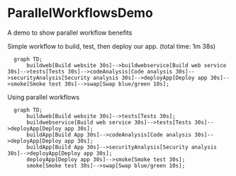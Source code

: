 # ParallelWorkflowsDemo
A demo to show parallel workflow benefits

Simple workflow to build, test, then deploy our app. (total time: 1m 38s)
```mermaid
  graph TD;
      buildweb[Build website 30s]-->buildwebservice[Build web service 30s]-->tests[Tests 30s]-->codeAnalysis[Code analysis 30s]-->securityAnalysis[Security analysis 30s]-->deployApp[Deploy app 30s]-->smoke[Smoke test 30s]-->swap[Swap blue/green 10s];
```

Using parallel workflows
```mermaid
  graph TD;
      buildweb[Build website 30s]-->tests[Tests 30s];
      buildwebservice[Build web service 30s]-->tests[Tests 30s]-->deployApp[Deploy app 30s];
      buildApp[Build App 30s]-->codeAnalysis[Code analysis 30s]-->deployApp[Deploy app 30s];
      buildApp[Build App 30s]-->securityAnalysis[Security analysis 30s]-->deployApp[Deploy app 30s];
      deployApp[Deploy app 30s]-->smoke[Smoke test 30s];
      smoke[Smoke test 30s]-->swap[Swap blue/green 10s];
```
